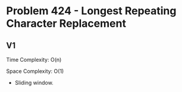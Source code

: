 # Problem 424 - Longest Repeating Character Replacement

## V1

Time Complexity: O(n)

Space Complexity: O(1)

- Sliding window.
